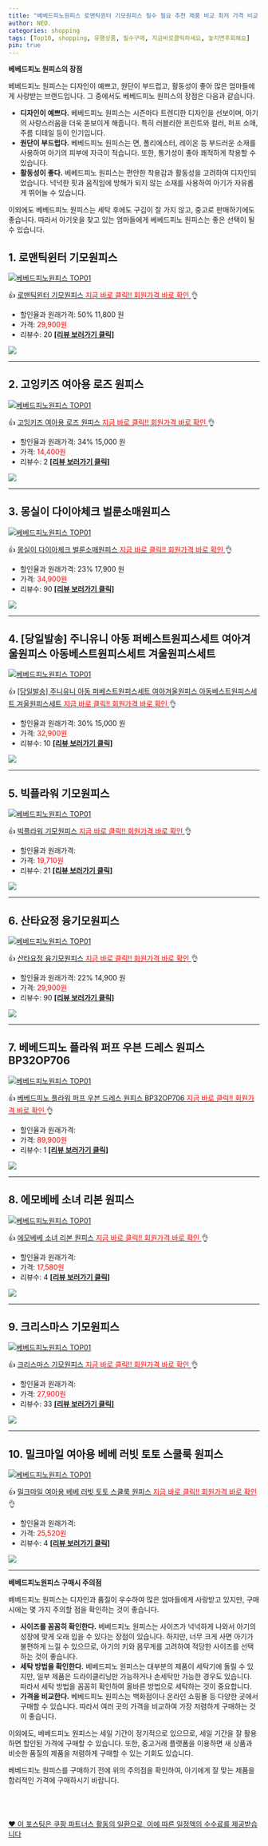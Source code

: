 ```yaml
---
title: "베베드피노원피스 로맨틱윈터 기모원피스 필수 필요 추천 제품 비교 최저 가격 비교 장점 구매 후기 구매평"
author: NEO.
categories: shopping
tags: [Top10, shopping, 유행상품, 필수구매, 지금바로클릭하세요, 놓치면후회해요]
pin: true
---
```

**베베드피노 원피스의 장점**

베베드피노 원피스는 디자인이 예쁘고, 원단이 부드럽고, 활동성이 좋아 많은 엄마들에게 사랑받는 브랜드입니다. 그 중에서도 베베드피노 원피스의 장점은 다음과 같습니다.

* **디자인이 예쁘다.** 베베드피노 원피스는 시즌마다 트렌디한 디자인을 선보이며, 아기의 사랑스러움을 더욱 돋보이게 해줍니다. 특히 러블리한 프린트와 컬러, 퍼프 소매, 주름 디테일 등이 인기입니다.
* **원단이 부드럽다.** 베베드피노 원피스는 면, 폴리에스터, 레이온 등 부드러운 소재를 사용하여 아기의 피부에 자극이 적습니다. 또한, 통기성이 좋아 쾌적하게 착용할 수 있습니다.
* **활동성이 좋다.** 베베드피노 원피스는 편안한 착용감과 활동성을 고려하여 디자인되었습니다. 넉넉한 핏과 움직임에 방해가 되지 않는 소재를 사용하여 아기가 자유롭게 뛰어놀 수 있습니다.

이외에도 베베드피노 원피스는 세탁 후에도 구김이 잘 가지 않고, 중고로 판매하기에도 좋습니다. 따라서 아기옷을 찾고 있는 엄마들에게 베베드피노 원피스는 좋은 선택이 될 수 있습니다.

   

## 1. 로맨틱윈터 기모원피스

[![베베드피노원피스 TOP01](https://thumbnail6.coupangcdn.com/thumbnails/remote/490x490ex/image/vendor_inventory/a5ad/f05f001605e5da3f3989d4dee640bb2f1d229bade4820e99801a20f3c6ab.jpg)](https://link.coupang.com/re/AFFSDP?lptag=AF3617701&subid=GithubCoopas&pageKey=7634748388&traceid=V0-153&itemId=20271125232&vendorItemId=87358224638)


👍 [로맨틱윈터 기모원피스 <font color=red> 지금 바로 클릭!! 회원가격 바로 확인 </font> ](https://link.coupang.com/re/AFFSDP?lptag=AF3617701&subid=GithubCoopas&pageKey=7634748388&traceid=V0-153&itemId=20271125232&vendorItemId=87358224638) 👌 


- 할인율과 원래가격: 50%  11,800   원
- 가격: <span style='color:red'>29,900원</span>
- 리뷰수: 20  [**[리뷰 보러가기 클릭]**](https://link.coupang.com/re/AFFSDP?lptag=AF3617701&subid=GithubCoopas&pageKey=7634748388&traceid=V0-153&itemId=20271125232&vendorItemId=87358224638)

[![](/discount_price.png)](https://link.coupang.com/re/AFFSDP?lptag=AF3617701&subid=GithubCoopas&pageKey=7634748388&traceid=V0-153&itemId=20271125232&vendorItemId=87358224638)

---


   

## 2. 고잉키즈 여아용 로즈 원피스

[![베베드피노원피스 TOP01](https://thumbnail10.coupangcdn.com/thumbnails/remote/490x490ex/image/retail/images/2022/02/09/15/7/c4bccd0a-a2b1-4507-bf09-d3c6a50bfb7c.jpg)](https://link.coupang.com/re/AFFSDP?lptag=AF3617701&subid=GithubCoopas&pageKey=6331178684&traceid=V0-153&itemId=13239703274&vendorItemId=80497731288)


👍 [고잉키즈 여아용 로즈 원피스 <font color=red> 지금 바로 클릭!! 회원가격 바로 확인 </font> ](https://link.coupang.com/re/AFFSDP?lptag=AF3617701&subid=GithubCoopas&pageKey=6331178684&traceid=V0-153&itemId=13239703274&vendorItemId=80497731288) 👌 


- 할인율과 원래가격: 34%  15,000   원
- 가격: <span style='color:red'>14,400원</span>
- 리뷰수: 2  [**[리뷰 보러가기 클릭]**](https://link.coupang.com/re/AFFSDP?lptag=AF3617701&subid=GithubCoopas&pageKey=6331178684&traceid=V0-153&itemId=13239703274&vendorItemId=80497731288)

[![](/discount_price.png)](https://link.coupang.com/re/AFFSDP?lptag=AF3617701&subid=GithubCoopas&pageKey=6331178684&traceid=V0-153&itemId=13239703274&vendorItemId=80497731288)

---


   

## 3. 몽실이 다이아체크 벌룬소매원피스

[![베베드피노원피스 TOP01](https://thumbnail9.coupangcdn.com/thumbnails/remote/490x490ex/image/vendor_inventory/4972/17cd8e54cbbba42e34f10c3ecd740db645666c674cef62de14b900627414.jpg)](https://link.coupang.com/re/AFFSDP?lptag=AF3617701&subid=GithubCoopas&pageKey=7679855164&traceid=V0-153&itemId=20509946082&vendorItemId=87587761335)


👍 [몽실이 다이아체크 벌룬소매원피스 <font color=red> 지금 바로 클릭!! 회원가격 바로 확인 </font> ](https://link.coupang.com/re/AFFSDP?lptag=AF3617701&subid=GithubCoopas&pageKey=7679855164&traceid=V0-153&itemId=20509946082&vendorItemId=87587761335) 👌 


- 할인율과 원래가격: 23%  17,900   원
- 가격: <span style='color:red'>34,900원</span>
- 리뷰수: 90  [**[리뷰 보러가기 클릭]**](https://link.coupang.com/re/AFFSDP?lptag=AF3617701&subid=GithubCoopas&pageKey=7679855164&traceid=V0-153&itemId=20509946082&vendorItemId=87587761335)

[![](/discount_price.png)](https://link.coupang.com/re/AFFSDP?lptag=AF3617701&subid=GithubCoopas&pageKey=7679855164&traceid=V0-153&itemId=20509946082&vendorItemId=87587761335)

---


   

## 4. [당일발송] 주니유니 아동 퍼베스트원피스세트 여아겨울원피스 아동베스트원피스세트 겨울원피스세트

[![베베드피노원피스 TOP01](https://thumbnail8.coupangcdn.com/thumbnails/remote/490x490ex/image/vendor_inventory/fa87/b8719429b0b6f811f6a86792e05390a5aeafe114694a434ef6dcf010de3f.jpg)](https://link.coupang.com/re/AFFSDP?lptag=AF3617701&subid=GithubCoopas&pageKey=7742419677&traceid=V0-153&itemId=20834169296&vendorItemId=87902091438)


👍 [[당일발송] 주니유니 아동 퍼베스트원피스세트 여아겨울원피스 아동베스트원피스세트 겨울원피스세트 <font color=red> 지금 바로 클릭!! 회원가격 바로 확인 </font> ](https://link.coupang.com/re/AFFSDP?lptag=AF3617701&subid=GithubCoopas&pageKey=7742419677&traceid=V0-153&itemId=20834169296&vendorItemId=87902091438) 👌 


- 할인율과 원래가격: 30%  15,000   원
- 가격: <span style='color:red'>32,900원</span>
- 리뷰수: 10  [**[리뷰 보러가기 클릭]**](https://link.coupang.com/re/AFFSDP?lptag=AF3617701&subid=GithubCoopas&pageKey=7742419677&traceid=V0-153&itemId=20834169296&vendorItemId=87902091438)

[![](/discount_price.png)](https://link.coupang.com/re/AFFSDP?lptag=AF3617701&subid=GithubCoopas&pageKey=7742419677&traceid=V0-153&itemId=20834169296&vendorItemId=87902091438)

---


   

## 5. 빅플라워 기모원피스

[![베베드피노원피스 TOP01](https://thumbnail7.coupangcdn.com/thumbnails/remote/490x490ex/image/vendor_inventory/a284/5a7cb4787f59e27ab30c69187f7ff59aec5f06a077b1b62355a68c97d2b9.jpg)](https://link.coupang.com/re/AFFSDP?lptag=AF3617701&subid=GithubCoopas&pageKey=7637096701&traceid=V0-153&itemId=20282137944&vendorItemId=87368666824)


👍 [빅플라워 기모원피스 <font color=red> 지금 바로 클릭!! 회원가격 바로 확인 </font> ](https://link.coupang.com/re/AFFSDP?lptag=AF3617701&subid=GithubCoopas&pageKey=7637096701&traceid=V0-153&itemId=20282137944&vendorItemId=87368666824) 👌 


- 할인율과 원래가격: 
- 가격: <span style='color:red'>19,710원</span>
- 리뷰수: 21  [**[리뷰 보러가기 클릭]**](https://link.coupang.com/re/AFFSDP?lptag=AF3617701&subid=GithubCoopas&pageKey=7637096701&traceid=V0-153&itemId=20282137944&vendorItemId=87368666824)

[![](/discount_price.png)](https://link.coupang.com/re/AFFSDP?lptag=AF3617701&subid=GithubCoopas&pageKey=7637096701&traceid=V0-153&itemId=20282137944&vendorItemId=87368666824)

---


   

## 6. 산타요정 융기모원피스

[![베베드피노원피스 TOP01](https://thumbnail7.coupangcdn.com/thumbnails/remote/490x490ex/image/vendor_inventory/b1d7/1c839bda0b552cd30402247612c85e813511aa58bf3a14267b3a2cafa24e.jpg)](https://link.coupang.com/re/AFFSDP?lptag=AF3617701&subid=GithubCoopas&pageKey=7670673265&traceid=V0-153&itemId=20461504084&vendorItemId=87541167523)


👍 [산타요정 융기모원피스 <font color=red> 지금 바로 클릭!! 회원가격 바로 확인 </font> ](https://link.coupang.com/re/AFFSDP?lptag=AF3617701&subid=GithubCoopas&pageKey=7670673265&traceid=V0-153&itemId=20461504084&vendorItemId=87541167523) 👌 


- 할인율과 원래가격: 22%  14,900   원
- 가격: <span style='color:red'>29,900원</span>
- 리뷰수: 90  [**[리뷰 보러가기 클릭]**](https://link.coupang.com/re/AFFSDP?lptag=AF3617701&subid=GithubCoopas&pageKey=7670673265&traceid=V0-153&itemId=20461504084&vendorItemId=87541167523)

[![](/discount_price.png)](https://link.coupang.com/re/AFFSDP?lptag=AF3617701&subid=GithubCoopas&pageKey=7670673265&traceid=V0-153&itemId=20461504084&vendorItemId=87541167523)

---


   

## 7. 베베드피노 플라워 퍼프 우븐 드레스 원피스 BP32OP706

[![베베드피노원피스 TOP01](https://thumbnail8.coupangcdn.com/thumbnails/remote/490x490ex/image/vendor_inventory/9b14/90bc9b9221f88a1838b76646ec3288db2da21c0cb7948f51809a2690c071.JPG)](https://link.coupang.com/re/AFFSDP?lptag=AF3617701&subid=GithubCoopas&pageKey=7396955160&traceid=V0-153&itemId=19136887635&vendorItemId=86256340058)


👍 [베베드피노 플라워 퍼프 우븐 드레스 원피스 BP32OP706 <font color=red> 지금 바로 클릭!! 회원가격 바로 확인 </font> ](https://link.coupang.com/re/AFFSDP?lptag=AF3617701&subid=GithubCoopas&pageKey=7396955160&traceid=V0-153&itemId=19136887635&vendorItemId=86256340058) 👌 


- 할인율과 원래가격: 
- 가격: <span style='color:red'>89,900원</span>
- 리뷰수: 1  [**[리뷰 보러가기 클릭]**](https://link.coupang.com/re/AFFSDP?lptag=AF3617701&subid=GithubCoopas&pageKey=7396955160&traceid=V0-153&itemId=19136887635&vendorItemId=86256340058)

[![](/discount_price.png)](https://link.coupang.com/re/AFFSDP?lptag=AF3617701&subid=GithubCoopas&pageKey=7396955160&traceid=V0-153&itemId=19136887635&vendorItemId=86256340058)

---


   

## 8. 에모베베 소녀 리본 원피스

[![베베드피노원피스 TOP01](https://thumbnail8.coupangcdn.com/thumbnails/remote/490x490ex/image/vendor_inventory/6e38/7573283558bb2abcf16182a5c75549899119cc19f67a2b1b37bcaf580519.jpg)](https://link.coupang.com/re/AFFSDP?lptag=AF3617701&subid=GithubCoopas&pageKey=6542964786&traceid=V0-153&itemId=14575196818&vendorItemId=81817327808)


👍 [에모베베 소녀 리본 원피스 <font color=red> 지금 바로 클릭!! 회원가격 바로 확인 </font> ](https://link.coupang.com/re/AFFSDP?lptag=AF3617701&subid=GithubCoopas&pageKey=6542964786&traceid=V0-153&itemId=14575196818&vendorItemId=81817327808) 👌 


- 할인율과 원래가격: 
- 가격: <span style='color:red'>17,580원</span>
- 리뷰수: 4  [**[리뷰 보러가기 클릭]**](https://link.coupang.com/re/AFFSDP?lptag=AF3617701&subid=GithubCoopas&pageKey=6542964786&traceid=V0-153&itemId=14575196818&vendorItemId=81817327808)

[![](/discount_price.png)](https://link.coupang.com/re/AFFSDP?lptag=AF3617701&subid=GithubCoopas&pageKey=6542964786&traceid=V0-153&itemId=14575196818&vendorItemId=81817327808)

---


   

## 9. 크리스마스 기모원피스

[![베베드피노원피스 TOP01](https://thumbnail10.coupangcdn.com/thumbnails/remote/490x490ex/image/vendor_inventory/6d6e/f503812b45bdd6492dc0c1e75cdaba10480100e4f6df2d4c3c630b5eb592.jpg)](https://link.coupang.com/re/AFFSDP?lptag=AF3617701&subid=GithubCoopas&pageKey=7687324059&traceid=V0-153&itemId=20547576781&vendorItemId=87623946870)


👍 [크리스마스 기모원피스 <font color=red> 지금 바로 클릭!! 회원가격 바로 확인 </font> ](https://link.coupang.com/re/AFFSDP?lptag=AF3617701&subid=GithubCoopas&pageKey=7687324059&traceid=V0-153&itemId=20547576781&vendorItemId=87623946870) 👌 


- 할인율과 원래가격: 
- 가격: <span style='color:red'>27,900원</span>
- 리뷰수: 33  [**[리뷰 보러가기 클릭]**](https://link.coupang.com/re/AFFSDP?lptag=AF3617701&subid=GithubCoopas&pageKey=7687324059&traceid=V0-153&itemId=20547576781&vendorItemId=87623946870)

[![](/discount_price.png)](https://link.coupang.com/re/AFFSDP?lptag=AF3617701&subid=GithubCoopas&pageKey=7687324059&traceid=V0-153&itemId=20547576781&vendorItemId=87623946870)

---


   

## 10. 밀크마일 여아용 베베 러빗 토토 스쿨룩 원피스

[![베베드피노원피스 TOP01](https://thumbnail8.coupangcdn.com/thumbnails/remote/490x490ex/image/retail/images/2022/08/08/12/0/57603ab6-6384-47fa-b3d8-f0d93eae3ca1.jpg)](https://link.coupang.com/re/AFFSDP?lptag=AF3617701&subid=GithubCoopas&pageKey=6694743029&traceid=V0-153&itemId=15484194437&vendorItemId=82703609018)


👍 [밀크마일 여아용 베베 러빗 토토 스쿨룩 원피스 <font color=red> 지금 바로 클릭!! 회원가격 바로 확인 </font> ](https://link.coupang.com/re/AFFSDP?lptag=AF3617701&subid=GithubCoopas&pageKey=6694743029&traceid=V0-153&itemId=15484194437&vendorItemId=82703609018) 👌 


- 할인율과 원래가격: 
- 가격: <span style='color:red'>25,520원</span>
- 리뷰수: 4  [**[리뷰 보러가기 클릭]**](https://link.coupang.com/re/AFFSDP?lptag=AF3617701&subid=GithubCoopas&pageKey=6694743029&traceid=V0-153&itemId=15484194437&vendorItemId=82703609018)

[![](/discount_price.png)](https://link.coupang.com/re/AFFSDP?lptag=AF3617701&subid=GithubCoopas&pageKey=6694743029&traceid=V0-153&itemId=15484194437&vendorItemId=82703609018)

---
**베베드피노원피스 구매시 주의점**

베베드피노 원피스는 디자인과 품질이 우수하여 많은 엄마들에게 사랑받고 있지만, 구매 시에는 몇 가지 주의할 점을 확인하는 것이 좋습니다.

* **사이즈를 꼼꼼히 확인한다.** 베베드피노 원피스는 사이즈가 넉넉하게 나와서 아기의 성장에 맞게 오래 입을 수 있다는 장점이 있습니다. 하지만, 너무 크게 사면 아기가 불편하게 느낄 수 있으므로, 아기의 키와 몸무게를 고려하여 적당한 사이즈를 선택하는 것이 좋습니다.
* **세탁 방법을 확인한다.** 베베드피노 원피스는 대부분의 제품이 세탁기에 돌릴 수 있지만, 일부 제품은 드라이클리닝만 가능하거나 손세탁만 가능한 경우도 있습니다. 따라서 세탁 방법을 꼼꼼히 확인하여 올바른 방법으로 세탁하는 것이 중요합니다.
* **가격을 비교한다.** 베베드피노 원피스는 백화점이나 온라인 쇼핑몰 등 다양한 곳에서 구매할 수 있습니다. 따라서 여러 곳의 가격을 비교하여 가장 저렴하게 구매하는 것이 좋습니다.

이외에도, 베베드피노 원피스는 세일 기간이 정기적으로 있으므로, 세일 기간을 잘 활용하면 할인된 가격에 구매할 수 있습니다. 또한, 중고거래 플랫폼을 이용하면 새 상품과 비슷한 품질의 제품을 저렴하게 구매할 수 있는 기회도 있습니다.

베베드피노 원피스를 구매하기 전에 위의 주의점을 확인하여, 아기에게 잘 맞는 제품을 합리적인 가격에 구매하시기 바랍니다.<br><br><br><br><br> [ ❤  이 포스팅은 쿠팡 파트너스 활동의 일환으로, 이에 따른 일정액의 수수료를 제공받습니다](https://link.coupang.com/a/bcEFyh)